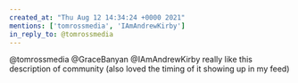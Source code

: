 ```yaml
---
created_at: "Thu Aug 12 14:34:24 +0000 2021"
mentions: ['tomrossmedia', 'IAmAndrewKirby']
in_reply_to: @tomrossmedia
---
```


@tomrossmedia @GraceBanyan @IAmAndrewKirby really like this description of community (also loved the timing of it showing up in my feed)